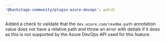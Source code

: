 ```yaml
---
'@backstage-community/plugin-azure-devops': patch
---
```


Added a check to validate that the `dev.azure.com/readme-path` annotation value does not have a relative path and throw an error with detials if it does as this is not supported by the Azure DevOps API used for this feature.
